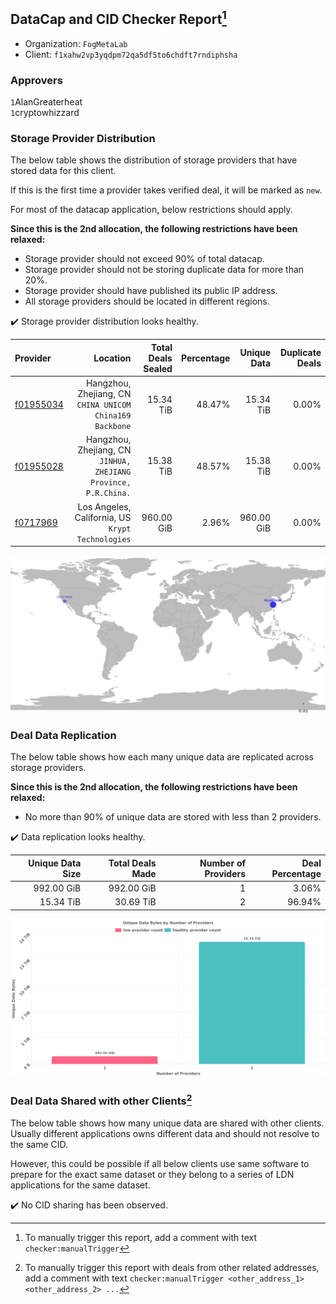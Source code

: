 ## DataCap and CID Checker Report[^1]
 - Organization: `FogMetaLab`
 - Client: `f1xahw2vp3yqdpm72qa5df5to6chdft7rndiphsha`
### Approvers
`1`AlanGreaterheat<br/>`1`cryptowhizzard


### Storage Provider Distribution
The below table shows the distribution of storage providers that have stored data for this client.

If this is the first time a provider takes verified deal, it will be marked as `new`.

For most of the datacap application, below restrictions should apply.

**Since this is the 2nd allocation, the following restrictions have been relaxed:**
 - Storage provider should not exceed 90% of total datacap.
 - Storage provider should not be storing duplicate data for more than 20%.
 - Storage provider should have published its public IP address.
 - All storage providers should be located in different regions.

✔️ Storage provider distribution looks healthy.

| Provider                                              |                                                           Location | Total Deals Sealed | Percentage | Unique Data | Duplicate Deals |
| :---------------------------------------------------- | -----------------------------------------------------------------: | -----------------: | ---------: | ----------: | --------------: |
| [f01955034](https://filfox.info/en/address/f01955034) |        Hangzhou, Zhejiang, CN<br/>`CHINA UNICOM China169 Backbone` |          15.34 TiB |     48.47% |   15.34 TiB |           0.00% |
| [f01955028](https://filfox.info/en/address/f01955028) | Hangzhou, Zhejiang, CN<br/>`JINHUA, ZHEJIANG Province, P.R.China.` |          15.38 TiB |     48.57% |   15.38 TiB |           0.00% |
| [f0717969](https://filfox.info/en/address/f0717969)   |               Los Angeles, California, US<br/>`Krypt Technologies` |         960.00 GiB |      2.96% |  960.00 GiB |           0.00% |

<img src="https://raw.githubusercontent.com/data-preservation-programs/filplus-checker-assets/main/filecoin-project/filecoin-plus-large-datasets/issues/1736/1698461121622.png"/>

### Deal Data Replication
The below table shows how each many unique data are replicated across storage providers.


**Since this is the 2nd allocation, the following restrictions have been relaxed:**
- No more than 90% of unique data are stored with less than 2 providers.

✔️ Data replication looks healthy.

| Unique Data Size | Total Deals Made | Number of Providers | Deal Percentage |
| ---------------: | ---------------: | ------------------: | --------------: |
|       992.00 GiB |       992.00 GiB |                   1 |           3.06% |
|        15.34 TiB |        30.69 TiB |                   2 |          96.94% |

<img src="https://raw.githubusercontent.com/data-preservation-programs/filplus-checker-assets/main/filecoin-project/filecoin-plus-large-datasets/issues/1736/1698461122680.png"/>

### Deal Data Shared with other Clients[^3]
The below table shows how many unique data are shared with other clients.
Usually different applications owns different data and should not resolve to the same CID.

However, this could be possible if all below clients use same software to prepare for the exact same dataset or they belong to a series of LDN applications for the same dataset.

✔️ No CID sharing has been observed.

[^1]: To manually trigger this report, add a comment with text `checker:manualTrigger`

[^2]: Deals from those addresses are combined into this report as they are specified with `checker:manualTrigger`

[^3]: To manually trigger this report with deals from other related addresses, add a comment with text `checker:manualTrigger <other_address_1> <other_address_2> ...`
